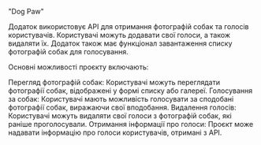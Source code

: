 "Dog Paw"

Додаток використовує API для отримання фотографій собак та голосів користувачів. Користувачі можуть додавати свої голоси, а також видаляти їх. Додаток також має функціонал завантаження списку фотографій собак для голосування.

Основні можливості проєкту включають:

Перегляд фотографій собак: 
Користувачі можуть переглядати фотографії собак, відображені у формі списку або галереї.
Голосування за собак: 
Користувачі мають можливість голосувати за сподобані фотографії собак, виражаючи свої вподобання.
Видалення голосів: Користувачі можуть видаляти свої голоси з фотографій собак, які раніше проголосували.
Отримання інформації про голоси: Проєкт може надавати інформацію про голоси користувачів, отримані з API.